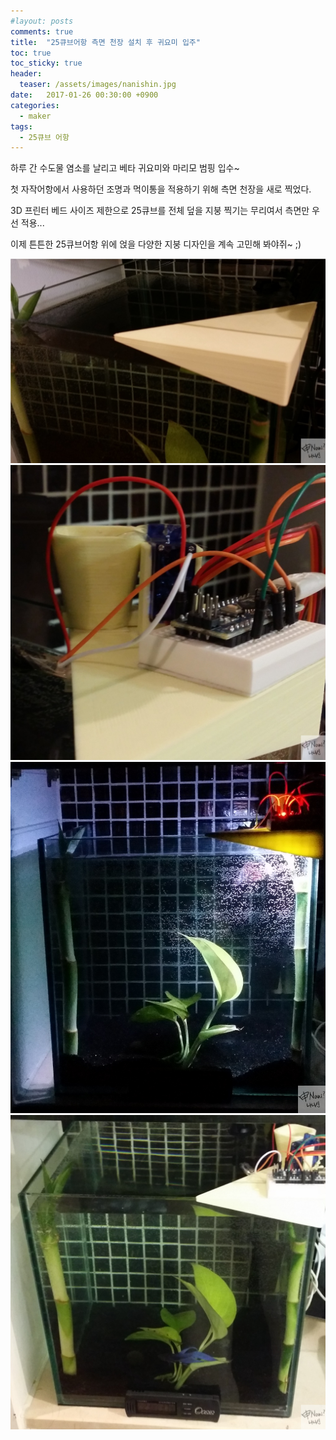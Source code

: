 ```yaml
---
#layout: posts
comments: true
title:  "25큐브어항 측면 천장 설치 후 귀요미 입주"
toc: true
toc_sticky: true
header:
  teaser: /assets/images/nanishin.jpg
date:   2017-01-26 00:30:00 +0900
categories:
  - maker
tags:
  - 25큐브 어항
---
```

하루 간 수도물 염소를 날리고 베타 귀요미와 마리모 범핑 입수~

첫 자작어항에서 사용하던 조명과 먹이통을 적용하기 위해 측면 천장을 새로 찍었다.

3D 프린터 베드 사이즈 제한으로 25큐브를 전체 덮을 지붕 찍기는 무리여서 측면만 우선 적용...

이제 튼튼한 25큐브어항 위에 얹을 다양한 지붕 디자인을 계속 고민해 봐야쥐~ ;)

![측면 지붕 결합샷](/assets/images/25cube_fish_house_side_roof.jpg)
![조명 및 먹이통V2.1 설치](/assets/images/25cube_fish_house_side_roof_light_and_feeder.jpg)
![조명 시험](/assets/images/25cube_fish_house_side_roof_night_light.jpg)
![귀요미 25큐브 새집 개장](/assets/images/25cube_fish_house_open.jpg)

